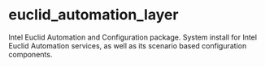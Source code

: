# euclid_automation_layer
Intel Euclid Automation and Configuration package.
System install for Intel Euclid Automation services,
as well as its scenario based configuration components.
